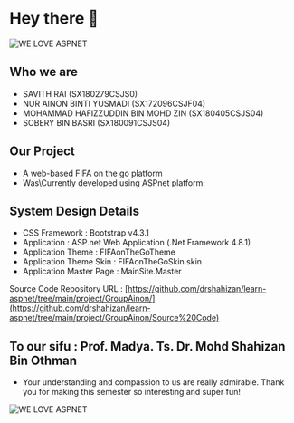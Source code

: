# Hey there :wave:

<img src="https://github.com/drshahizan/learn-aspnet/blob/main/project/GroupAinon/content/groupAinon.gif?raw=true" alt="WE LOVE ASPNET">

## Who we are

- SAVITH RAI (SX180279CSJS0)
- NUR AINON BINTI YUSMADI (SX172096CSJF04)
- MOHAMMAD HAFIZZUDDIN BIN MOHD ZIN (SX180405CSJS04)
- SOBERY BIN BASRI (SX180091CSJS04)  


## Our Project

- A web-based FIFA on the go platform
- Was\Currently developed using ASPnet platform:

## System Design Details

- CSS Framework	: Bootstrap v4.3.1
- Application	: ASP.net Web Application (.Net Framework 4.8.1)
- Application Theme	: FIFAonTheGoTheme
- Application Theme Skin :	FIFAonTheGoSkin.skin
- Application Master Page : MainSite.Master

Source Code Repository URL : [https://github.com/drshahizan/learn-aspnet/tree/main/project/GroupAinon/](https://github.com/drshahizan/learn-aspnet/tree/main/project/GroupAinon/Source%20Code)


## To our sifu : Prof. Madya. Ts. Dr. Mohd Shahizan Bin Othman

- Your understanding and compassion to us are really admirable. Thank you for making this semester so interesting and super fun!
<img src="https://github.com/drshahizan/learn-aspnet/blob/main/project/GroupAinon/content/groupAinon_with_prof.jpeg?raw=true" alt="WE LOVE ASPNET">
